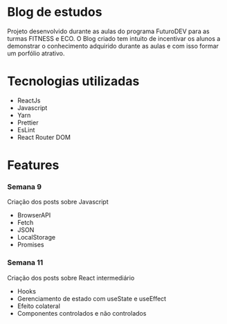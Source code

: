 # Blog de estudos

Projeto desenvolvido durante as aulas do programa FuturoDEV para as turmas FITNESS e ECO. O Blog criado tem intuito de incentivar os alunos a demonstrar o conhecimento adquirido durante as aulas e com isso formar um porfólio atrativo.

# Tecnologias utilizadas

- ReactJs
- Javascript
- Yarn
- Prettier
- EsLint
- React Router DOM

# Features

### Semana 9

Criação dos posts sobre Javascript

- BrowserAPI
- Fetch
- JSON
- LocalStorage
- Promises

### Semana 11

Criação dos posts sobre React intermediário

- Hooks
- Gerenciamento de estado com useState e useEffect
- Efeito colateral
- Componentes controlados e não controlados
